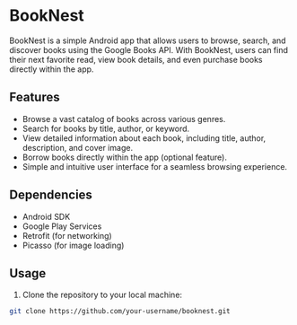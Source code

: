# BookNest

BookNest is a simple Android app that allows users to browse, search, and discover books using the Google Books API. With BookNest, users can find their next favorite read, view book details, and even purchase books directly within the app.

## Features

- Browse a vast catalog of books across various genres.
- Search for books by title, author, or keyword.
- View detailed information about each book, including title, author, description, and cover image.
- Borrow books directly within the app (optional feature).
- Simple and intuitive user interface for a seamless browsing experience.

## Dependencies

- Android SDK
- Google Play Services
- Retrofit (for networking)
- Picasso (for image loading)

## Usage

1. Clone the repository to your local machine:

```bash
git clone https://github.com/your-username/booknest.git

